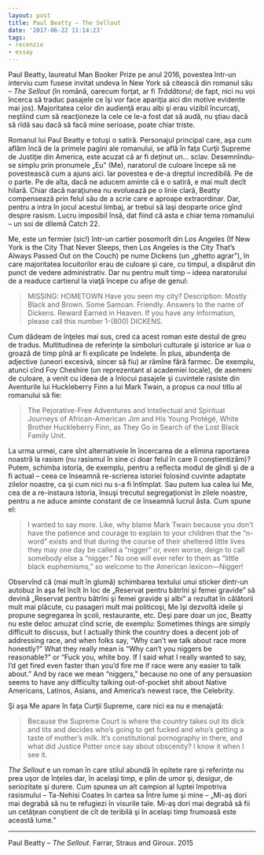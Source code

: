 ```yaml
---
layout: post
title: Paul Beatty – The Sellout
date: '2017-06-22 11:14:23'
tags:
- recenzie
- essay
---
```


Paul Beatty, laureatul Man Booker Prize pe anul 2016, povestea într-un interviu cum fusese invitat undeva în New York să citească din romanul său – *The Sellout* (în română, oarecum forţat, ar fi *Trădătorul*; de fapt, nici nu voi încerca să traduc pasajele ce îşi vor face apariţia aici din motive evidente mai jos). Majoritatea celor din audienţă erau albi şi erau vizibil încurcaţi, neştiind cum să reacţioneze la cele ce le-a fost dat să audă, nu ştiau dacă să rîdă sau dacă să facă mine serioase, poate chiar triste. 

Romanul lui Paul Beatty e totuşi o satiră. Personajul principal care, aşa cum aflăm încă de la primele pagini ale romanului, se află în faţa Curţii Supreme de Justiţie din America, este acuzat că ar fi deţinut un… sclav. Desemnîndu-se simplu prin pronumele „Eu” (Me), naratorul de culoare începe să ne povestească cum a ajuns aici. Iar povestea e de-a dreptul incredibilă. Pe de o parte. Pe de alta, dacă ne aducem aminte că e o satiră, e mai mult decît hilară. Chiar dacă naraţiunea nu evoluează pe o linie clară, Beatty compensează prin felul său de a scrie care e aproape extraordinar. Dar, pentru a intra în jocul acestui limbaj, ar trebui să laşi deoparte orice gînd despre rasism. Lucru imposibil însă, dat fiind că asta e chiar tema romanului – un soi de dilemă Catch 22. 

Me, este un fermier (sic!) într-un cartier posomorît din Los Angeles (If New York is the City That Never Sleeps, then Los Angeles is the City That’s Always Passed Out on the Couch) pe nume Dickens (un „ghetto agrar”), în care majoritatea locuitorilor erau de culoare şi care, cu timpul, a dispărut din punct de vedere administrativ.
Dar nu pentru mult timp – ideea naratorului de a readuce cartierul la viaţă începe cu afişe de genul:

> MISSING: HOMETOWN Have you seen my city? Description: Mostly Black and Brown. Some Samoan. Friendly. Answers to the name of Dickens. Reward Earned in Heaven. If you have any information, please call this number 1-(800) DICKENS.

Cum dădeam de înţeles mai sus, cred ca acest roman este destul de greu de tradus. Multitudinea de referinţe la simboluri culturale şi istorice ar lua o groază de timp pînă ar fi explicate pe îndelete. În plus, abundenţa de adjective (uneori excesivă, sincer să fiu) ar rămîne fără farmec. De exemplu, atunci cînd Foy Cheshire (un reprezentant al academiei locale), de asemeni de culoare, a venit cu ideea de a înlocui pasajele şi cuvintele rasiste din Aventurile lui Huckleberry Finn a lui Mark Twain, a propus ca noul titlu al romanului să fie: 
>The Pejorative-Free Adventures and Intellectual and Spiritual Journeys of African-American Jim and His Young Protégé, White Brother Huckleberry Finn, as They Go in Search of the Lost Black Family Unit.

La urma urmei, care sînt alternativele în încercarea de a elimina raportarea noastră la rasism (nu rasismul în sine ci doar felul în care îl conştientizăm)? Putem, schimba istoria, de exemplu, pentru a reflecta modul de gîndi şi de a fi actual – ceea ce înseamnă re-scrierea istoriei folosind cuvinte adaptate zilelor noastre, ca şi cum nici nu s-a fi întîmplat. Sau putem lua calea lui Me, cea de a re-instaura istoria, însuşi trecutul segregaţionist în zilele noastre, pentru a ne aduce aminte constant de ce înseamnă lucrul ăsta. Cum spune el:

>I wanted to say more. Like, why blame Mark Twain because you don’t have the patience and courage to explain to your children that the “n-word” exists and that during the course of their sheltered little lives they may one day be called a “nigger” or, even worse, deign to call somebody else a “nigger.” No one will ever refer to them as “little black euphemisms,” so welcome to the American lexicon—Nigger!

Observînd că (mai mult în glumă) schimbarea textului unui sticker dintr-un autobuz în aşa fel încît în loc de „Reservat pentru bătrîni şi femei gravide” să devină „Reservat pentru bătrîni şi femei gravide şi albi” a rezultat în călătorii mult mai plăcute, cu pasageri mult mai politicoşi, Me îşi dezvoltă ideile şi propune segregarea în şcoli, restaurante, etc.
Deşi pare doar un joc, Beatty nu este deloc amuzat cînd scrie, de exemplu:
Sometimes things are simply difficult to discuss, but I actually think the country does a decent job of addressing race, and when folks say, “Why can’t we talk about race more honestly?” What they really mean is “Why can’t you niggers be reasonable?” or “Fuck you, white boy. If I said what I really wanted to say, I’d get fired even faster than you’d fire me if race were any easier to talk about.” And by race we mean “niggers,” because no one of any persuasion seems to have any difficulty talking out-of-pocket shit about Native Americans, Latinos, Asians, and America’s newest race, the Celebrity.

Şi aşa Me apare în faţa Curţii Supreme, care nici ea nu e menajată:

>Because the Supreme Court is where the country takes out its dick and tits and decides who’s going to get fucked and who’s getting a taste of mother’s milk. It’s constitutional pornography in there, and what did Justice Potter once say about obscenity? I know it when I see it.

*The Sellout* e un roman în care stilul abundă în epitete rare şi referinţe nu prea uşor de înţeles dar, în acelaşi timp, e plin de umor şi, desigur, de seriozitate şi durere. Cum spunea un alt campion al luptei împotriva rasismului – Ta-Nehisi Coates în cartea sa Între lume şi mine – „Mi-aş dori mai degrabă să nu te refugiezi în visurile tale. Mi-aş dori mai degrabă să fii un cetăţean conştient de cît de teribilă şi în acelaşi timp frumoasă este această lume.”

---
Paul Beatty – *The Sellout*. Farrar, Straus and Giroux. 2015
